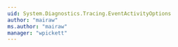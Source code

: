 ```yaml
---
uid: System.Diagnostics.Tracing.EventActivityOptions
author: "mairaw"
ms.author: "mairaw"
manager: "wpickett"
---
```

